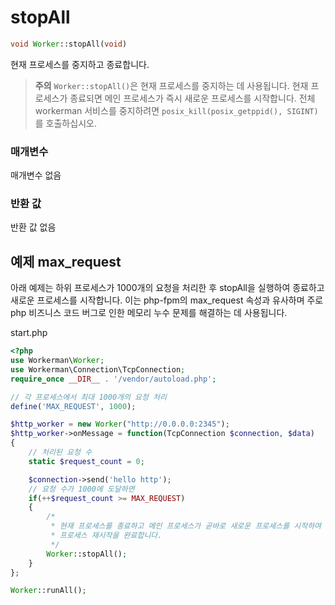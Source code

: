 # stopAll
```php
void Worker::stopAll(void)
```

현재 프로세스를 중지하고 종료합니다.

> **주의**
> `Worker::stopAll()`은 현재 프로세스를 중지하는 데 사용됩니다. 현재 프로세스가 종료되면 메인 프로세스가 즉시 새로운 프로세스를 시작합니다. 전체 workerman 서비스를 중지하려면 `posix_kill(posix_getppid(), SIGINT)`를 호출하십시오.

### 매개변수
매개변수 없음

### 반환 값
반환 값 없음

## 예제 max_request

아래 예제는 하위 프로세스가 1000개의 요청을 처리한 후 stopAll을 실행하여 종료하고 새로운 프로세스를 시작합니다. 이는 php-fpm의 max_request 속성과 유사하며 주로 php 비즈니스 코드 버그로 인한 메모리 누수 문제를 해결하는 데 사용됩니다.

start.php

```php
<?php
use Workerman\Worker;
use Workerman\Connection\TcpConnection;
require_once __DIR__ . '/vendor/autoload.php';

// 각 프로세스에서 최대 1000개의 요청 처리
define('MAX_REQUEST', 1000);

$http_worker = new Worker("http://0.0.0.0:2345");
$http_worker->onMessage = function(TcpConnection $connection, $data)
{
    // 처리된 요청 수
    static $request_count = 0;

    $connection->send('hello http');
    // 요청 수가 1000에 도달하면
    if(++$request_count >= MAX_REQUEST)
    {
        /*
         * 현재 프로세스를 종료하고 메인 프로세스가 곧바로 새로운 프로세스를 시작하여
         * 프로세스 재시작을 완료합니다.
         */
        Worker::stopAll();
    }
};

Worker::runAll();
```
